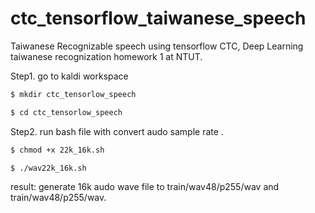 # ctc_tensorflow_taiwanese_speech
Taiwanese Recognizable speech using tensorflow CTC, Deep Learning taiwanese recognization homework 1 at NTUT.

Step1. go to kaldi workspace

``` bash
$ mkdir ctc_tensorlow_speech
```

``` bash
$ cd ctc_tensorlow_speech
```

Step2. run bash file with convert audo sample rate .

``` bash
$ chmod +x 22k_16k.sh
```

``` bash
$ ./wav22k_16k.sh
```

result: generate 16k audo wave file to train/wav48/p255/wav and train/wav48/p255/wav.
